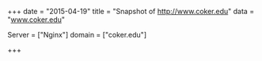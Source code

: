 
+++
date = "2015-04-19"
title = "Snapshot of http://www.coker.edu"
data = "www.coker.edu"

Server = ["Nginx"]
domain = ["coker.edu"]


+++
#
